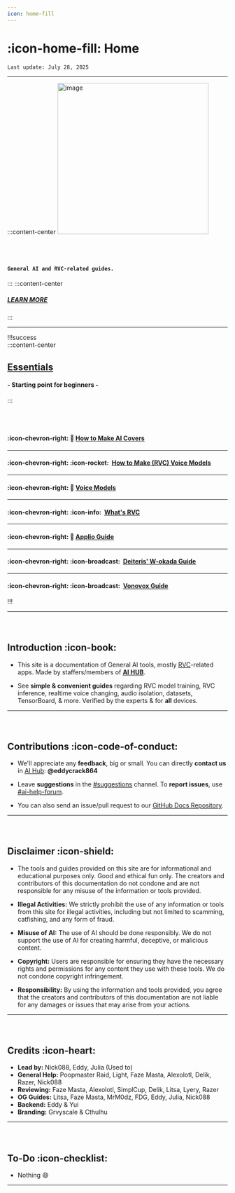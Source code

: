 ```yaml
---
icon: home-fill
---
```

# :icon-home-fill: Home
``Last update: July 28, 2025``         
***
:::content-center
<img src=".\img\a.png" alt="image" width="345" height="auto">

###### ‎

#### **``General AI and RVC-related guides.``**
:::
:::content-center
##### <u>[LEARN MORE](https://docs.aihub.gg/#introduction)</u>
:::

***
!!!success ‎  
:::content-center
## <u>Essentials</u>
#### - Starting point for beginners -      
:::
###### ‎
#### :icon-chevron-right: 🎵 <u>[How to Make AI Covers](https://docs.aihub.gg/essentials/how-to-make-ai-cover/)</u>
***
#### :icon-chevron-right: :icon-rocket: ‎ <u>[How to Make (RVC) Voice Models](https://docs.aihub.gg/essentials/how-to-make-voice-models/)</u>
***
#### :icon-chevron-right: 💾 <u>[Voice Models](https://docs.aihub.gg/essentials/voice-models/)</u>
***
#### :icon-chevron-right: :icon-info: ‎ <u>[What's RVC](https://docs.aihub.gg/essentials/whats-rvc/)</u>
***
#### :icon-chevron-right: 🍏 <u>[Applio Guide](https://docs.aihub.gg/rvc/local/applio/)</u>
***
#### :icon-chevron-right: :icon-broadcast: ‎ <u>[Deiteris' W-okada Guide](https://docs.aihub.gg/rvc-voice-changer/local/deiteris-w-okada-fork/)</u>
***
#### :icon-chevron-right: :icon-broadcast: ‎ <u>[Vonovox Guide](https://docs.aihub.gg/rvc-voice-changer/local/vonovox/)</u>



!!!
***
###### ‎    
## Introduction :icon-book:
- This site is a documentation of General AI tools, mostly <u>[RVC](https://docs.aihub.gg/essentials/whats-rvc/)</u>-related apps. Made by staffers/members of [<u>**AI HUB**</u>](https://discord.com/invite/aihub).

- See **simple & convenient guides** regarding RVC model training, RVC inference, realtime voice changing, audio isolation, datasets, TensorBoard, & more. Verified by the experts & for **all** devices.      
***
###### ‎  

## Contributions :icon-code-of-conduct:
- We'll appreciate any **feedback**, big or small. You can directly **contact us** in <u>[AI Hub](https://discord.gg/aihub)</u>: **@eddycrack864**
- Leave **suggestions** in the <u>[#suggestions](https://discord.com/channels/1159260121998827560/1159516963014451302)</u> channel. To **report issues**, use <u>[#ai-help-forum](https://discord.com/channels/1159260121998827560/1192011222023950368)</u>.

- You can also send an issue/pull request to our <u>[GitHub Docs Repository](https://github.com/AIHubCentral/docs)</u>.


***
###### ‎     
## Disclaimer :icon-shield:
- The tools and guides provided on this site are for informational and educational purposes only. Good and ethical fun only. The creators and contributors of this documentation do not condone and are not responsible for any misuse of the information or tools provided.

- **Illegal Activities:** We strictly prohibit the use of any information or tools from this site for illegal activities, including but not limited to scamming, catfishing, and any form of fraud.

- **Misuse of AI:** The use of AI should be done responsibly. We do not support the use of AI for creating harmful, deceptive, or malicious content.

- **Copyright:** Users are responsible for ensuring they have the necessary rights and permissions for any content they use with these tools. We do not condone copyright infringement.

- **Responsibility:** By using the information and tools provided, you agree that the creators and contributors of this documentation are not liable for any damages or issues that may arise from your actions.


***
###### ‎  
## Credits :icon-heart:
- **Lead by:** Nick088, Eddy, Julia (Used to)
- **General Help:** Poopmaster Raid, Light, Faze Masta, Alexolotl, Delik, Razer, Nick088
- **Reviewing:** Faze Masta, Alexolotl, SimplCup, Delik, Litsa, Lyery, Razer
- **OG Guides:** Litsa, Faze Masta, MrM0dz, FDG, Eddy, Julia, Nick088
- **Backend:** Eddy & Yui
- **Branding:** Grvyscale & Cthulhu
***
###### ‎     
## To-Do :icon-checklist:

- Nothing :smile:
***